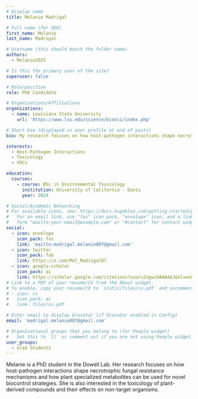 ```yaml
---
# Display name
title: Melanie Madrigal 

# Full name (for SEO)
first_name: Melanie
last_name: Madrigal

# Username (this should match the folder name)
authors:
  - Melanie2025

# Is this the primary user of the site?
superuser: false

# Role/position
role: PhD Candidate

# Organizations/Affiliations
organizations:
  - name: Louisiana State University
    url: 'https://www.lsu.edu/science/biosci/index.php'

# Short bio (displayed in user profile at end of posts)
bio: My research focuses on how host-pathogen interactions shape necrotrophic fungal diversity and  plant specialized metabolites.

interests:
  - Host-Pathogen Interactions
  - Toxicology
  - VOCs

education:
  courses:
    - course: BSc in Environmental Toxicology
      institution: University of California - Davis
      year: 2024

# Social/Academic Networking
# For available icons, see: https://docs.hugoblox.com/getting-started/page-builder/#icons
#   For an email link, use "fas" icon pack, "envelope" icon, and a link in the
#   form "mailto:your-email@example.com" or "#contact" for contact widget.
social:
  - icon: envelope
    icon_pack: fas
    link: 'mailto:madrigal.melanie007@gmail.com'
  - icon: twitter
    icon_pack: fab
    link: https://x.com/Mel_Madrigal07
  - icon: google-scholar
    icon_pack: ai
    link: https://scholar.google.com/citations?user=2ogwcUAAAAAJ&hl=en&authuser=1&oi=sra
# Link to a PDF of your resume/CV from the About widget.
# To enable, copy your resume/CV to `static/files/cv.pdf` and uncomment the lines below.
# - icon: cv
#   icon_pack: ai
#   link: files/cv.pdf

# Enter email to display Gravatar (if Gravatar enabled in Config)
email: 'madrigal.melanie007@gmail.com'

# Organizational groups that you belong to (for People widget)
#   Set this to `[]` or comment out if you are not using People widget.
user_groups:
  - Grad Students
---
```


Melanie is a PhD student in the Dowell Lab. Her research focuses on how host-pathogen interactions shape necrotrophic fungal resistance mechanisms and how plant specialized metabolites can be used for novel biocontrol strategies. 
She is also interested in the toxicology of plant-derived compounds and their effects on non-target organisms.